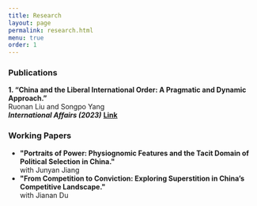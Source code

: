 ```yaml
---
title: Research
layout: page
permalink: research.html
menu: true
order: 1
---
```

<h3>Publications</h3>
<p><strong>1. “China and the Liberal International Order: A Pragmatic and Dynamic Approach.”</strong><br>
Ruonan Liu and Songpo Yang<br>
<strong><em>International Affairs (2023)</em></strong> <a href="https://academic.oup.com/ia/article-abstract/99/4/1383/7216720?redirectedFrom=fulltext" target="_blank"><strong>Link</strong></a></p>

<h3>Working Papers</h3>
<ul>
    <li><strong>"Portraits of Power: Physiognomic Features and the Tacit Domain of Political Selection in China."</strong><br>
    with Junyan Jiang</li>
    <li><strong>"From Competition to Conviction: Exploring Superstition in China’s Competitive Landscape."</strong><br>
    with Jianan Du</li>
</ul>
